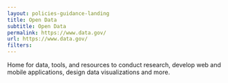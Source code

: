 ```yaml
---
layout: policies-guidance-landing
title: Open Data
subtitle: Open Data
permalink: https://www.data.gov/
url: https://www.data.gov/
filters:
---
```



Home for data, tools, and resources to conduct research, develop web and mobile applications, design data visualizations and more.